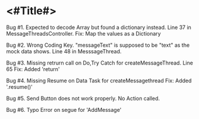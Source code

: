 #  <#Title#>

Bug #1.  Expected to decode Array<Any> but found a dictionary instead. Line 37 in MessageThreadsController.
Fix: Map the values as a Dictionary 

Bug #2. Wrong Coding Key. "messageText" is supposed to be "text" as the mock data shows.  Line 48 in MesssageThread.

Bug #3. Missing retrurn call on Do,Try Catch for createMessageThread. Line 65
Fix: Added 'return'

Bug #4. Missing Resume on Data Task for createMessagethread
Fix: Added '.resume()'


Bug #5. Send Button does not work properly. No Action called.

Bug #6. Typo Error on segue for 'AddMessage'
